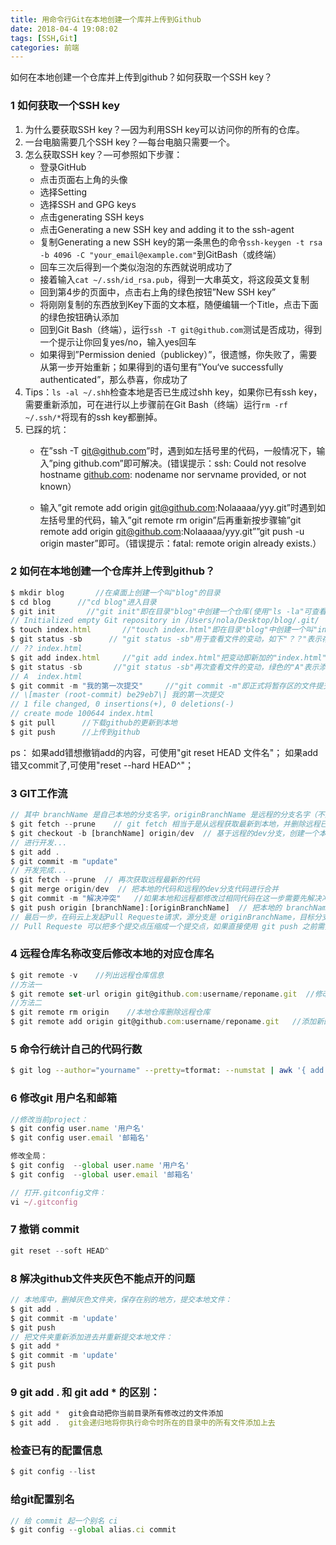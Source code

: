 ```yaml
---
title: 用命令行Git在本地创建一个库并上传到Github
date: 2018-04-4 19:08:02
tags: [SSH,Git]
categories: 前端
---
```


如何在本地创建一个仓库并上传到github？如何获取一个SSH key？
<escape><!-- more --></escape>

### 1  如何获取一个SSH key
1. 为什么要获取SSH key？—因为利用SSH key可以访问你的所有的仓库。
2. 一台电脑需要几个SSH key？—每台电脑只需要一个。
3. 怎么获取SSH key？—可参照如下步骤：
	* 登录GitHub 
	* 点击页面右上角的头像 
	* 选择Setting 
	* 选择SSH and GPG keys 
	* 点击generating SSH keys 
	* 点击Generating a new SSH key and adding it to the ssh-agent
	* 复制Generating a new SSH key的第一条黑色的命令`ssh-keygen -t rsa -b 4096 -C "your_email@example.com"`到GitBash（或终端） 
	* 回车三次后得到一个类似泡泡的东西就说明成功了 
	* 接着输入`cat ~/.ssh/id_rsa.pub`，得到一大串英文，将这段英文复制 
	* 回到第4步的页面中，点击右上角的绿色按钮”New SSH key”
	* 将刚刚复制的东西放到Key下面的文本框，随便编辑一个Title，点击下面的绿色按钮确认添加 
	* 回到Git Bash（终端），运行`ssh -T git@github.com`测试是否成功，得到一个提示让你回复yes/no，输入yes回车 
	* 如果得到”Permission denied（publickey）”，很遗憾，你失败了，需要从第一步开始重新；如果得到的语句里有”You‘ve successfully authenticated”，那么恭喜，你成功了
4. Tips：`ls -al ~/.shh`检查本地是否已生成过shh key，如果你已有ssh key，需要重新添加，可在进行以上步骤前在Git Bash（终端）运行`rm -rf ~/.ssh/*`将现有的ssh key都删掉。
5. 已踩的坑： 
	* 在”ssh -T git@github.com”时，遇到如左括号里的代码，一般情况下，输入”ping github.com”即可解决。(错误提示：ssh: Could not resolve hostname [github.com](http://github.com): nodename nor servname provided, or not known） 
	
	* 输入”git remote add origin git@github.com:Nolaaaaa/yyy.git”时遇到如左括号里的代码，输入”git remote rm origin”后再重新按步骤输”git remote add origin git@github.com:Nolaaaaa/yyy.git””git push -u origin master”即可。（错误提示：fatal: remote origin already exists.）

### 2  如何在本地创建一个仓库并上传到github？
```js
$ mkdir blog       //在桌面上创建一个叫"blog"的目录 
$ cd blog      //"cd blog"进入目录 
$ git init       //"git init"即在目录"blog"中创建一个仓库(使用"ls -la"可查看)
// Initialized empty Git repository in /Users/nola/Desktop/blog/.git/
$ touch index.html       //"touch index.html"即在目录"blog"中创建一个叫"index.html"的文件
$ git status -sb      // "git status -sb"用于查看文件的变动，如下"？？"表示存在变动，在问你如何处理变动
// ?? index.html
$ git add index.html     //"git add index.html"把变动即新加的"index.html"文件添加到暂存区
$ git status -sb       //"git status -sb"再次查看文件的变动，绿色的"A"表示添加新加的文件到仓库
// A  index.html
$ git commit -m "我的第一次提交"     //"git commit -m"即正式将暂存区的文件提交到本地仓库，即第三步建立的".git"仓库中
// \[master (root-commit) be29eb7\] 我的第一次提交
// 1 file changed, 0 insertions(+), 0 deletions(-)
// create mode 100644 index.html  
$ git pull      //下载github的更新到本地  
$ git push      //上传到github
```

ps：
如果add错想撤销add的内容，可使用"git reset HEAD 文件名"；
如果add错又commit了,可使用"reset --hard HEAD^"；

### 3 GIT工作流
```javascript
// 其中 branchName 是自己本地的分支名字，originBranchName 是远程的分支名字（不能设置为 master/dev ，会覆盖掉远程的代码）
$ git fetch --prune    // git fetch 相当于是从远程获取最新到本地，并删除远程已经不存在的分支，不会自动merge
$ git checkout -b [branchName] origin/dev  // 基于远程的dev分支，创建一个本地分支
// 进行开发...
$ git add . 
$ git commit -m "update"
// 开发完成...
$ git fetch --prune  // 再次获取远程最新的代码
$ git merge origin/dev  // 把本地的代码和远程的dev分支代码进行合并
$ git commit -m "解决冲突"   //如果本地和远程都修改过相同代码在这一步需要先解决冲
$ git push origin [branchName]:[originBranchName]  // 把本地的 branchName 推送到远程的 originBranchName 分支上
// 最后一步，在码云上发起Pull Requeste请求，源分支是 originBranchName，目标分支是 dev
// Pull Requeste 可以把多个提交点压缩成一个提交点，如果直接使用 git push 之前需要使用 git rebase 能把多个提交点压缩成一个
```

### 4  远程仓库名称改变后修改本地的对应仓库名
```javascript
$ git remote -v    //列出远程仓库信息
//方法一
$ git remote set-url origin git@github.com:username/reponame.git  //修改远程仓库对应网址
//方法二
$ git remote rm origin    //本地仓库删除远程仓库
$ git remote add origin git@github.com:username/reponame.git   //添加新的远程仓库
```

### 5 命令行统计自己的代码行数
```bash
$ git log --author="yourname" --pretty=tformat: --numstat | awk '{ add += $1; subs += $2; loc += $1 - $2 } END { printf "added lines: %s, removed lines: %s, total lines: %s\n", add, subs, loc }' -
```


### 6 修改git 用户名和邮箱
```js
//修改当前project：
$ git config user.name '用户名'
$ git config user.email '邮箱名'

修改全局：
$ git config  --global user.name '用户名'
$ git config  --global user.email '邮箱名'

// 打开.gitconfig文件：
vi ~/.gitconfig
```

### 7 撤销 commit
```js
git reset --soft HEAD^
```

### 8 解决github文件夹灰色不能点开的问题
```js
// 本地库中，删掉灰色文件夹，保存在别的地方，提交本地文件：
$ git add .
$ git commit -m 'update'
$ git push 
// 把文件夹重新添加进去并重新提交本地文件：
$ git add *
$ git commit -m 'update'
$ git push 
```

### 9 git add . 和 git add * 的区别：
```js
$ git add *  git会自动把你当前目录所有修改过的文件添加
$ git add .  git会递归地将你执行命令时所在的目录中的所有文件添加上去
```

### 检查已有的配置信息
```js
$ git config --list
```

### 给git配置别名
```js
// 给 commit 起一个别名 ci
$ git config --global alias.ci commit
```